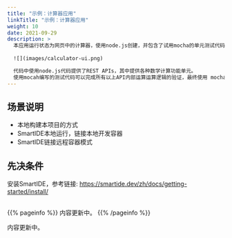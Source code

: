 ```yaml
---
title: "示例：计算器应用"
linkTitle: "示例：计算器应用"
weight: 10
date: 2021-09-29
description: >
  本应用运行状态为网页中的计算器，使用node.js创建，并包含了试用mocha的单元测试代码，如下图：
  
  ![](images/calculator-ui.png)

  代码中使用node.js代码提供了REST APIs，其中提供各种数学计算功能单元。
  使用mocah编写的测试代码可以完成所有以上API内部运算运算逻辑的验证，最终使用 mocha-junit-reports 来生成XML格式的测试结果文件以便 Azure DevOps 可以读取测试结果提供DevOps流水线的测试集成。
---
```


## 场景说明

- 本地构建本项目的方式
- SmartIDE本地运行，链接本地开发容器
- SmartIDE链接远程容器模式

## 先决条件

安装SmartIDE，参考链接: https://smartide.dev/zh/docs/getting-started/install/

## 

{{% pageinfo %}}
内容更新中。
{{% /pageinfo %}}

内容更新中。